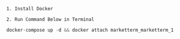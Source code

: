 ```
1. Install Docker
```

``` 
2. Run Command Below in Terminal
```

```php 
docker-compose up -d && docker attach marketterm_marketterm_1
```